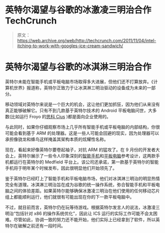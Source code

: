# 英特尔渴望与谷歌的冰激凌三明治合作 TechCrunch

> 原文：<https://web.archive.org/web/http://techcrunch.com/2011/11/04/intel-itching-to-work-with-googles-ice-cream-sandwich/>

# 英特尔渴望与谷歌的冰淇淋三明治合作

英特尔未能在智能手机或平板电脑市场取得多大进展，但他们还不打算放弃。《计算机世界》报道称，英特尔正致力于让冰淇淋三明治驱动的设备成为未来的一部分。

移动领域对英特尔来说是一个巨大的机会，这让他们更加抓狂，因为他们从来没有真正能够破解它。只有不到几款基于英特尔技术的 Android 平板电脑问世，大多数(比如运行 Froyo 的[思科 Cius](https://web.archive.org/web/20230204225027/https://techcrunch.com/2010/06/29/cisco-announces-the-7-inch-cius-android-tablet/) )都是面向企业使用的。

与此同时，如果你仔细观察市场上几乎所有智能手机或平板电脑的内部结构，你很可能会看到基于 ARM 的处理器。这是一些人可能会回避的现实，因为处理器可以承担像骁龙和蜂鸟这样掩盖其架构本质的炫耀性名称。

现在，看起来好像英特尔要卷起袖子，对抗 ARM 的猛攻了。在 9 月份的开发者大会上，英特尔展示了一些令人印象深刻的[智能手机](https://web.archive.org/web/20230204225027/http://www.anandtech.com/show/4788/intels-medfield-gingerbread-smartphone-reference-platform)和[平板电脑](https://web.archive.org/web/20230204225027/http://www.engadget.com/2011/09/13/intel-shows-off-medfield-based-android-tablet-at-idf-2011-we-b/)参考设计，这两款手机都运行在英特尔的 Medfield 平台上。该公司还承诺，第一款基于英特尔的智能手机将于明年某个时候发布，因此很明显他们开始领先了。

鉴于英特尔已经盯上了智能手机和平板电脑市场，他们对冰淇淋三明治的明显热情完全有道理。冰淇淋三明治旨在成为谷歌的统一操作系统，弥合智能手机和平板电脑之间的体验差距。如果英特尔能够确保冰激凌三明治在他们使用的任何移动芯片组上都能顺利运行，他们就很有可能出现在你的下一款平板电脑中。

不过，就目前而言，英特尔仍在玩等待游戏。根据英特尔发言人的说法，冰激凌三明治“包括针对 x86 的操作系统优化”，因此让 ICS 运行的实际工作可能不会太困难。尽管如此，协调一致的努力还不能开始，他们实际上已经拿到了软件，所以英特尔在破解之前还有一段时间。